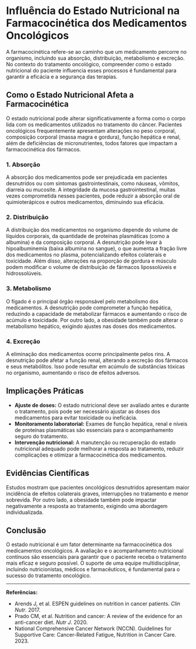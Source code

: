 # Influência do Estado Nutricional na Farmacocinética dos Medicamentos Oncológicos

A farmacocinética refere-se ao caminho que um medicamento percorre no organismo, incluindo sua absorção, distribuição, metabolismo e excreção. No contexto do tratamento oncológico, compreender como o estado nutricional do paciente influencia esses processos é fundamental para garantir a eficácia e a segurança das terapias.

## Como o Estado Nutricional Afeta a Farmacocinética

O estado nutricional pode alterar significativamente a forma como o corpo lida com os medicamentos utilizados no tratamento do câncer. Pacientes oncológicos frequentemente apresentam alterações no peso corporal, composição corporal (massa magra e gordura), função hepática e renal, além de deficiências de micronutrientes, todos fatores que impactam a farmacocinética dos fármacos.

### 1. **Absorção**

A absorção dos medicamentos pode ser prejudicada em pacientes desnutridos ou com sintomas gastrointestinais, como náuseas, vômitos, diarreia ou mucosite. A integridade da mucosa gastrointestinal, muitas vezes comprometida nesses pacientes, pode reduzir a absorção oral de quimioterápicos e outros medicamentos, diminuindo sua eficácia.

### 2. **Distribuição**

A distribuição dos medicamentos no organismo depende do volume de líquidos corporais, da quantidade de proteínas plasmáticas (como a albumina) e da composição corporal. A desnutrição pode levar à hipoalbuminemia (baixa albumina no sangue), o que aumenta a fração livre dos medicamentos no plasma, potencializando efeitos colaterais e toxicidade. Além disso, alterações na proporção de gordura e músculo podem modificar o volume de distribuição de fármacos lipossolúveis e hidrossolúveis.

### 3. **Metabolismo**

O fígado é o principal órgão responsável pelo metabolismo dos medicamentos. A desnutrição pode comprometer a função hepática, reduzindo a capacidade de metabolizar fármacos e aumentando o risco de acúmulo e toxicidade. Por outro lado, a obesidade também pode alterar o metabolismo hepático, exigindo ajustes nas doses dos medicamentos.

### 4. **Excreção**

A eliminação dos medicamentos ocorre principalmente pelos rins. A desnutrição pode afetar a função renal, alterando a excreção dos fármacos e seus metabólitos. Isso pode resultar em acúmulo de substâncias tóxicas no organismo, aumentando o risco de efeitos adversos.

## Implicações Práticas

- **Ajuste de doses:** O estado nutricional deve ser avaliado antes e durante o tratamento, pois pode ser necessário ajustar as doses dos medicamentos para evitar toxicidade ou ineficácia.
- **Monitoramento laboratorial:** Exames de função hepática, renal e níveis de proteínas plasmáticas são essenciais para o acompanhamento seguro do tratamento.
- **Intervenção nutricional:** A manutenção ou recuperação do estado nutricional adequado pode melhorar a resposta ao tratamento, reduzir complicações e otimizar a farmacocinética dos medicamentos.

## Evidências Científicas

Estudos mostram que pacientes oncológicos desnutridos apresentam maior incidência de efeitos colaterais graves, interrupções no tratamento e menor sobrevida. Por outro lado, a obesidade também pode impactar negativamente a resposta ao tratamento, exigindo uma abordagem individualizada.

## Conclusão

O estado nutricional é um fator determinante na farmacocinética dos medicamentos oncológicos. A avaliação e o acompanhamento nutricional contínuos são essenciais para garantir que o paciente receba o tratamento mais eficaz e seguro possível. O suporte de uma equipe multidisciplinar, incluindo nutricionistas, médicos e farmacêuticos, é fundamental para o sucesso do tratamento oncológico.

---

**Referências:**

- Arends J, et al. ESPEN guidelines on nutrition in cancer patients. *Clin Nutr*. 2017.
- Prado CM, et al. Nutrition and cancer: A review of the evidence for an anti-cancer diet. *Nutr J*. 2020.
- National Comprehensive Cancer Network (NCCN). Guidelines for Supportive Care: Cancer-Related Fatigue, Nutrition in Cancer Care. 2023.
